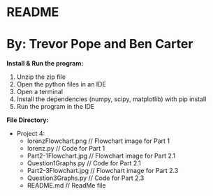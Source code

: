 # README
# By: Trevor Pope and Ben Carter

**Install & Run the program:**
     
1. Unzip the zip file
2. Open the python files in an IDE
3. Open a terminal
4. Install the dependencies (numpy, scipy, matplotlib) with pip install
5. Run the program in the IDE

**File Directory:**

- Project 4:
	- lorenzFlowchart.png 						// Flowchart image for Part 1
	- lorenz.py									// Code for Part 1
	- Part2-1Flowchart.jpg						// Flowchart image for Part 2.1
	- Question1Graphs.py						// Code for Part 2.1
	- Part2-3Flowchart.jpg						// Flowchart image for Part 2.3
	- Question3Graphs.py						// Code for Part 2.3
	- README.md									// ReadMe file